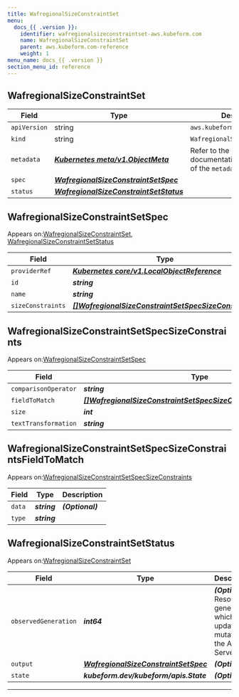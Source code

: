 ```yaml
---
title: WafregionalSizeConstraintSet
menu:
  docs_{{ .version }}:
    identifier: wafregionalsizeconstraintset-aws.kubeform.com
    name: WafregionalSizeConstraintSet
    parent: aws.kubeform.com-reference
    weight: 1
menu_name: docs_{{ .version }}
section_menu_id: reference
---
```


## WafregionalSizeConstraintSet
| Field | Type | Description |
| ------ | ----- | ----------- |
| `apiVersion` | string | `aws.kubeform.com/v1alpha1` |
|    `kind` | string | `WafregionalSizeConstraintSet` |
| `metadata` | ***[Kubernetes meta/v1.ObjectMeta](https://kubernetes.io/docs/reference/generated/kubernetes-api/v1.13/#objectmeta-v1-meta)***|Refer to the Kubernetes API documentation for the fields of the `metadata` field.|
| `spec` | ***[WafregionalSizeConstraintSetSpec](#WafregionalSizeConstraintSetSpec)***||
| `status` | ***[WafregionalSizeConstraintSetStatus](#WafregionalSizeConstraintSetStatus)***||
## WafregionalSizeConstraintSetSpec

Appears on:[WafregionalSizeConstraintSet](#WafregionalSizeConstraintSet), [WafregionalSizeConstraintSetStatus](#WafregionalSizeConstraintSetStatus)

| Field | Type | Description |
| ------ | ----- | ----------- |
| `providerRef` | ***[Kubernetes core/v1.LocalObjectReference](https://kubernetes.io/docs/reference/generated/kubernetes-api/v1.13/#localobjectreference-v1-core)***||
| `id` | ***string***||
| `name` | ***string***||
| `sizeConstraints` | ***[[]WafregionalSizeConstraintSetSpecSizeConstraints](#WafregionalSizeConstraintSetSpecSizeConstraints)***| ***(Optional)*** |
## WafregionalSizeConstraintSetSpecSizeConstraints

Appears on:[WafregionalSizeConstraintSetSpec](#WafregionalSizeConstraintSetSpec)

| Field | Type | Description |
| ------ | ----- | ----------- |
| `comparisonOperator` | ***string***||
| `fieldToMatch` | ***[[]WafregionalSizeConstraintSetSpecSizeConstraintsFieldToMatch](#WafregionalSizeConstraintSetSpecSizeConstraintsFieldToMatch)***||
| `size` | ***int***||
| `textTransformation` | ***string***||
## WafregionalSizeConstraintSetSpecSizeConstraintsFieldToMatch

Appears on:[WafregionalSizeConstraintSetSpecSizeConstraints](#WafregionalSizeConstraintSetSpecSizeConstraints)

| Field | Type | Description |
| ------ | ----- | ----------- |
| `data` | ***string***| ***(Optional)*** |
| `type` | ***string***||
## WafregionalSizeConstraintSetStatus

Appears on:[WafregionalSizeConstraintSet](#WafregionalSizeConstraintSet)

| Field | Type | Description |
| ------ | ----- | ----------- |
| `observedGeneration` | ***int64***| ***(Optional)*** Resource generation, which is updated on mutation by the API Server.|
| `output` | ***[WafregionalSizeConstraintSetSpec](#WafregionalSizeConstraintSetSpec)***| ***(Optional)*** |
| `state` | ***kubeform.dev/kubeform/apis.State***| ***(Optional)*** |
---
